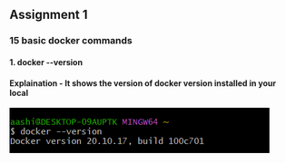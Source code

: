 ## Assignment 1
### 15 basic docker commands

#### 1. docker --version 
#### Explaination - It shows the version of docker version installed in your local
!['docker version command '](docker_1.PNG)